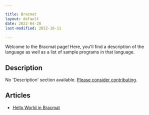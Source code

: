 ```yaml
---

title: Bracmat
layout: default
date: 2022-04-28
last-modified: 2022-10-11

---
```


Welcome to the Bracmat page! Here, you'll find a description of the language as well as a list of sample programs in that language.

## Description

No 'Description' section available. [Please consider contributing](https://github.com/TheRenegadeCoder/sample-programs-website).

## Articles

- [Hello World in Bracmat](https://sampleprograms.io/projects/hello-world/bracmat)